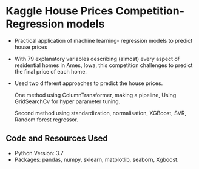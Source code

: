 # Kaggle House Prices Competition- Regression models
* Practical application of machine learning- regression models to predict house prices
* With 79 explanatory variables describing (almost) every aspect of residential homes in Ames, Iowa, this competition challenges to predict the final price of each home.
* Used two different approaches to predict the house prices.

   One method using ColumnTransformer, making a pipeline, Using GridSearchCv for hyper parameter tuning.
   
   Second method using standardization, normalisation, XGBoost, SVR, Random forest regressor.

## Code and Resources Used
* Python Version: 3.7
* Packages: pandas, numpy, sklearn, matplotlib, seaborn, Xgboost.

